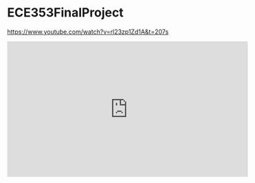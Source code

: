 # ECE353FinalProject

https://www.youtube.com/watch?v=rl23zp1Zd1A&t=207s

<iframe width="560" height="315" src="https://www.youtube.com/embed/rl23zp1Zd1A" frameborder="0" allowfullscreen></iframe>
